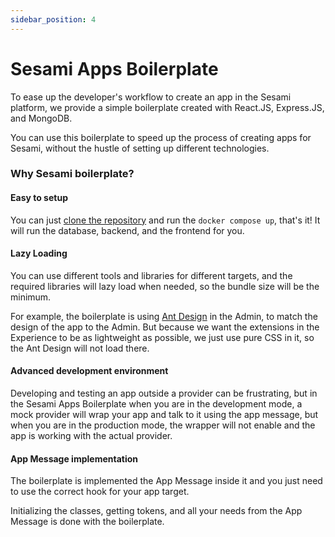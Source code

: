```yaml
---
sidebar_position: 4
---
```


# Sesami Apps Boilerplate

To ease up the developer's workflow to create an app in the Sesami platform, we provide a simple boilerplate created with React.JS, Express.JS, and MongoDB.

You can use this boilerplate to speed up the process of creating apps for Sesami, without the hustle of setting up different technologies.

### Why Sesami boilerplate?

#### Easy to setup
You can just <a href="https://github.com/sesamiapp/sesami-apps-boilerplate">clone the repository</a> and run the <code>docker compose up</code>, that's it! It will run the database, backend, and the frontend for you.

#### Lazy Loading
You can use different tools and libraries for different targets, and the required libraries will lazy load when needed, so the bundle size will be the minimum.
<p>
For example, the boilerplate is using <a href="https://ant.design/">Ant Design</a> in the Admin, to match the design of the app to the Admin. But because we want the extensions in the Experience to be as lightweight as possible, we just use pure CSS in it, so the Ant Design will not load there.
</p>

#### Advanced development environment
Developing and testing an app outside a provider can be frustrating, but in the Sesami Apps Boilerplate when you are in the development mode, a mock provider will wrap your app and talk to it using the app message, but when you are in the production mode, the wrapper will not enable and the app is working with the actual provider.

#### App Message implementation
The boilerplate is implemented the App Message inside it and you just need to use the correct hook for your app target.
<p>
Initializing the classes, getting tokens, and all your needs from the App Message is done with the boilerplate.
</p>